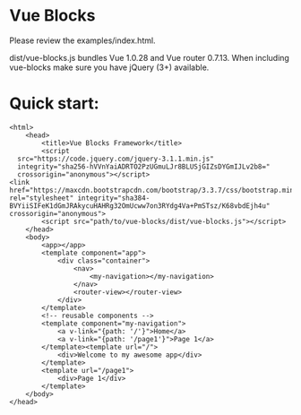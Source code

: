 # Vue Blocks

Please review the examples/index.html.

dist/vue-blocks.js bundles Vue 1.0.28 and Vue router 0.7.13. 
When including vue-blocks make sure you have jQuery (3+) available.


# Quick start:

```
<html>
	<head>
		<title>Vue Blocks Framework</title>
		<script
  src="https://code.jquery.com/jquery-3.1.1.min.js"
  integrity="sha256-hVVnYaiADRTO2PzUGmuLJr8BLUSjGIZsDYGmIJLv2b8="
  crossorigin="anonymous"></script>
<link href="https://maxcdn.bootstrapcdn.com/bootstrap/3.3.7/css/bootstrap.min.css" rel="stylesheet" integrity="sha384-BVYiiSIFeK1dGmJRAkycuHAHRg32OmUcww7on3RYdg4Va+PmSTsz/K68vbdEjh4u" crossorigin="anonymous">
		<script src="path/to/vue-blocks/dist/vue-blocks.js"></script>
	</head>
	<body>
		<app></app>
		<template component="app">
			<div class="container">
				<nav>
					<my-navigation></my-navigation>
				</nav>
				<router-view></router-view>
			</div>
		</template>
		<!-- reusable components -->
		<template component="my-navigation">
			<a v-link="{path: '/'}">Home</a>
			<a v-link="{path: '/page1'}">Page 1</a>
		</template><template url="/">
			<div>Welcome to my awesome app</div>
		</template>
		<template url="/page1">
			<div>Page 1</div>
		</template>
	</body>
</head>
```
